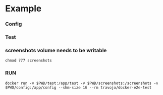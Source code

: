 # Example

### Config

### Test


### screenshots volume needs to be writable 
```
chmod 777 screenshots
```


### RUN
```
docker run -v $PWD/test:/app/test -v $PWD/screenshots:/screenshots -v $PWD/config:/app/config --shm-size 1G --rm travojo/docker-e2e-test
```